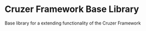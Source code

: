 # Cruzer Framework Base Library

Base library for a extending functionality of the Cruzer Framework

